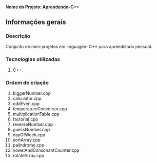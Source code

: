#### Nome do Projeto: Aprendendo-C++

## Informações gerais

### Descrição

Conjunto de mini-projetos em linguagem C++ para aprendizado pessoal.

### Tecnologias utilizadas

1. C++.

### Ordem de criação

1. biggerNumber.cpp
2. calculator.cpp
3. oddEven.cpp
4. temperatureConversor.cpp
5. multiplicationTable.cpp
6. factorial.cpp
7. reverseNumber.cpp
8. guessNumber.cpp
9. dayOfWeek.cpp
10. sortArray.cpp
11. palindrome.cpp
12. vowelAndConsonantCounter.cpp
13. rotateArray.cpp

